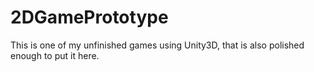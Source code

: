 # 2DGamePrototype
This is one of my unfinished games using Unity3D, that is also polished enough to put it here.
